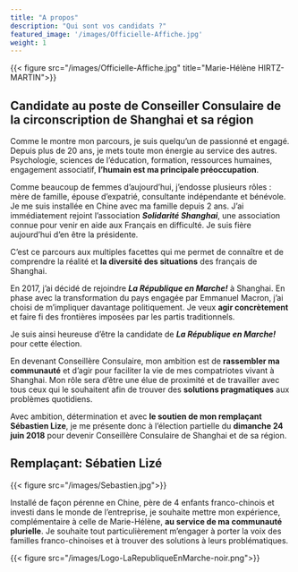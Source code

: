 ```yaml
---
title: "A propos"
description: "Qui sont vos candidats ?"
featured_image: '/images/Officielle-Affiche.jpg'
weight: 1
---
```


{{< figure src="/images/Officielle-Affiche.jpg" title="Marie-Hélène HIRTZ-MARTIN">}}
<h2> Candidate au poste de Conseiller Consulaire de la circonscription de Shanghai et sa région </h2>


Comme le montre mon parcours, je suis quelqu’un de passionné et engagé. Depuis plus de 20 ans, je mets toute mon énergie au service des autres. Psychologie, sciences de l’éducation, formation, ressources humaines, engagement associatif, <b>l’humain est ma principale préoccupation</b>.

Comme beaucoup de femmes d’aujourd’hui, j’endosse plusieurs rôles : mère de famille, épouse d’expatrié, consultante indépendante et bénévole. Je me suis installée en Chine avec ma famille depuis 2 ans. J’ai immédiatement  rejoint l’association <b><i>Solidarité Shanghai</i></b>, une association connue pour venir en aide aux Français en difficulté. Je suis fière aujourd’hui d’en être la présidente.

C’est ce parcours aux multiples facettes qui me permet de connaître et de comprendre la réalité et <b>la diversité des situations</b> des français de Shanghai.

En 2017, j’ai décidé de rejoindre <b><i>La République en Marche!</i></b> à Shanghai. En phase avec la transformation du pays engagée par Emmanuel Macron, j’ai choisi de m’impliquer davantage politiquement. Je veux <b>agir concrètement</b> et faire fi des frontières imposées par les partis traditionnels.

Je suis ainsi heureuse d’être la candidate de <b><i>La République en Marche!</i></b> pour cette élection. 

En devenant Conseillère Consulaire, mon ambition est de <b>rassembler ma communauté</b> et d’agir pour faciliter la vie de mes compatriotes vivant à Shanghai. Mon rôle sera d’être une élue de proximité et de travailler avec tous ceux qui le souhaitent afin de trouver des <b>solutions pragmatiques</b> aux problèmes quotidiens.

Avec ambition, détermination et avec <b>le soutien de mon remplaçant Sébastien Lize</b>, je me présente donc à l’élection partielle du <b>dimanche 24 juin 2018</b> pour devenir Conseillère Consulaire de Shanghai et de sa région.

<h2>Remplaçant: Sébatien Lizé</h2>
{{< figure src="/images/Sebastien.jpg">}}

Installé de façon pérenne en Chine, père de 4 enfants franco-chinois et investi dans le monde de l’entreprise, je souhaite mettre mon expérience, complémentaire à celle de Marie-Hélène, <b>au service de ma communauté plurielle</b>. Je souhaite tout particulièrement m’engager à porter la voix des familles franco-chinoises et à trouver des solutions à leurs problématiques. 

{{< figure src="/images/Logo-LaRepubliqueEnMarche-noir.png">}}
